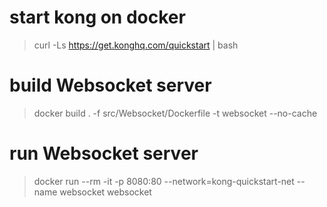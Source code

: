 # start kong on docker

> curl -Ls https://get.konghq.com/quickstart | bash

# build Websocket server

> docker build . -f src/Websocket/Dockerfile -t websocket --no-cache

# run Websocket server

> docker run --rm -it -p 8080:80 --network=kong-quickstart-net --name websocket websocket 